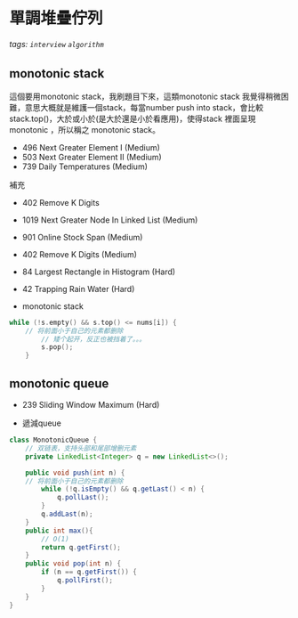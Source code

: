 
# 單調堆疊佇列
###### tags: `interview` `algorithm`


## monotonic stack

這個要用monotonic stack，我刷題目下來，這類monotonic stack 我覺得稍微困難，意思大概就是維護一個stack，每當number push into stack，會比較stack.top()，大於或小於(是大於還是小於看應用)，使得stack 裡面呈現monotonic ，所以稱之 monotonic stack。

- 496 Next Greater Element I (Medium)
- 503 Next Greater Element II (Medium)
- 739 Daily Temperatures (Medium)

補充
- 402 Remove K Digits
- 1019 Next Greater Node In Linked List (Medium)
- 901 Online Stock Span (Medium)
- 402 Remove K Digits (Medium)
- 84 Largest Rectangle in Histogram (Hard)
- 42 Trapping Rain Water (Hard)


- monotonic stack
```c++
while (!s.empty() && s.top() <= nums[i]) {
    // 将前面小于自己的元素都删除
        // 矮个起开，反正也被挡着了。。。
        s.pop();
    }

```
## monotonic queue
- 239 Sliding Window Maximum (Hard)


- 遞減queue
```java
class MonotonicQueue {
    // 双链表，支持头部和尾部增删元素
    private LinkedList<Integer> q = new LinkedList<>();

    public void push(int n) {
    // 将前面小于自己的元素都删除
        while (!q.isEmpty() && q.getLast() < n) {
            q.pollLast();
        }
        q.addLast(n);
    }
    public int max(){
        // O(1)
        return q.getFirst();
    }
    public void pop(int n) {
        if (n == q.getFirst()) {
            q.pollFirst();
        }
    }
}
```